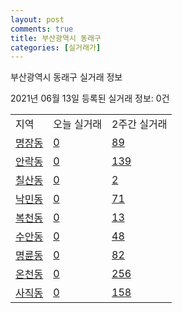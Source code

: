```yaml
---
layout: post
comments: true
title: 부산광역시 동래구
categories: [실거래가]
---
```


부산광역시 동래구 실거래 정보

2021년 06월 13일 등록된 실거래 정보: 0건


<table class="sortable">
  <tr>
    <td>지역</td>
    <td>오늘 실거래</td>
    <td>2주간 실거래</td>
  </tr>

  
  <tr class="item">
    <td><a href="2626010100.html">명장동</a></td>
    <td><a href="2626010100.html">0</a></td>
    <td><a href="2626010100.html">89</a></td>
  </tr>
    

  <tr class="item">
    <td><a href="2626010200.html">안락동</a></td>
    <td><a href="2626010200.html">0</a></td>
    <td><a href="2626010200.html">139</a></td>
  </tr>
    

  <tr class="item">
    <td><a href="2626010300.html">칠산동</a></td>
    <td><a href="2626010300.html">0</a></td>
    <td><a href="2626010300.html">2</a></td>
  </tr>
    

  <tr class="item">
    <td><a href="2626010400.html">낙민동</a></td>
    <td><a href="2626010400.html">0</a></td>
    <td><a href="2626010400.html">71</a></td>
  </tr>
    

  <tr class="item">
    <td><a href="2626010500.html">복천동</a></td>
    <td><a href="2626010500.html">0</a></td>
    <td><a href="2626010500.html">13</a></td>
  </tr>
    

  <tr class="item">
    <td><a href="2626010600.html">수안동</a></td>
    <td><a href="2626010600.html">0</a></td>
    <td><a href="2626010600.html">48</a></td>
  </tr>
    

  <tr class="item">
    <td><a href="2626010700.html">명륜동</a></td>
    <td><a href="2626010700.html">0</a></td>
    <td><a href="2626010700.html">82</a></td>
  </tr>
    

  <tr class="item">
    <td><a href="2626010800.html">온천동</a></td>
    <td><a href="2626010800.html">0</a></td>
    <td><a href="2626010800.html">256</a></td>
  </tr>
    

  <tr class="item">
    <td><a href="2626010900.html">사직동</a></td>
    <td><a href="2626010900.html">0</a></td>
    <td><a href="2626010900.html">158</a></td>
  </tr>
    


</table>
    